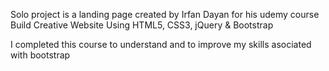 Solo project is a landing page created by Irfan Dayan for his udemy course Build Creative Website Using HTML5, CSS3, jQuery & Bootstrap

I completed this course  to understand and to improve my skills asociated with bootstrap
